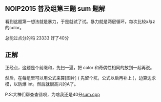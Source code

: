 ## NOIP2015 普及组第三题 sum 题解

看到这题第一想法就是暴力，于是就试了试。暴力就是两层循环，每次比较x与z的color。

总能过点分的吗 23333 好了40分

## 正解

正经点，这题是个前缀和，先扫一遍，把 color 和奇偶性相同的放到一起再说。

然后，在每组里可以用公式来算[图片] ( 先留个坑，公式以后再补上 )，边算边求模，以防爆 int。然后就很高兴的A了。

P.S:大神们帮查查错呗，为啥我还是40分[sum.cpp](https://github.com/billchenchina/cppcodes/blob/master/NOIP/sum.cpp)
